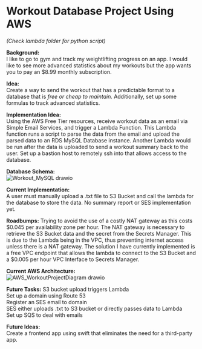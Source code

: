 # Workout Database Project Using AWS

*(Check lambda folder for python script)*

**Background:**  
I like to go to gym and track my weightlifting progress on an app. I would like to see more advanced statistics about my workouts but the app wants you to pay an $8.99 monthly subscription.  
  
**Idea:**  
Create a way to send the workout that has a predictable format to a database that is _free or cheap to maintain._ Additionally, set up some formulas to track advanced statistics.  
  
**Implementation Idea:**  
Using the AWS Free Tier resources, receive workout data as an email via Simple Email Services, and trigger a Lambda Function. This Lambda function runs a script to parse the data from the email and upload the parsed data to an RDS MySQL Database instance. Another Lambda would be run after the data is uploaded to send a workout summary back to the user. Set up a bastion host to remotely ssh into that allows access to the database.
  
**Database Schema:**  
![Workout_MySQL drawio](https://user-images.githubusercontent.com/69882779/212497618-71141cf2-997d-4a1b-b9ac-168e84547227.png)

  
**Current Implementation:**  
A user must manually upload a .txt file to S3 Bucket and call the lambda for the database to store the data. No summary report or SES implementation yet.

**Roadbumps:**
Trying to avoid the use of a costly NAT gateway as this costs $0.045 per availability zone per hour. The NAT gateway is necessary to retrieve the S3 Bucket data and the secret from the Secrets Manager. This is due to the Lambda being in the VPC, thus preventing internet access unless there is a NAT gateway. The solution I have currently implemented is a free VPC endpoint that allows the lambda to connect to the S3 Bucket and a $0.005 per hour VPC Interface to Secrets Manager.
  
**Current AWS Architecture:**  
![AWS_WorkoutProjectDiagram drawio](https://user-images.githubusercontent.com/69882779/212501329-8aa84b75-940a-415f-a5b4-c69841ca9309.png)


**Future Tasks:** 
S3 bucket upload triggers Lambda  
Set up a domain using Route 53  
Register an SES email to domain  
SES either uploads .txt to S3 bucket or directly passes data to Lambda  
Set up SQS to deal with emails  

**Future Ideas:**  
Create a frontend app using swift that eliminates the need for a third-party app.  
